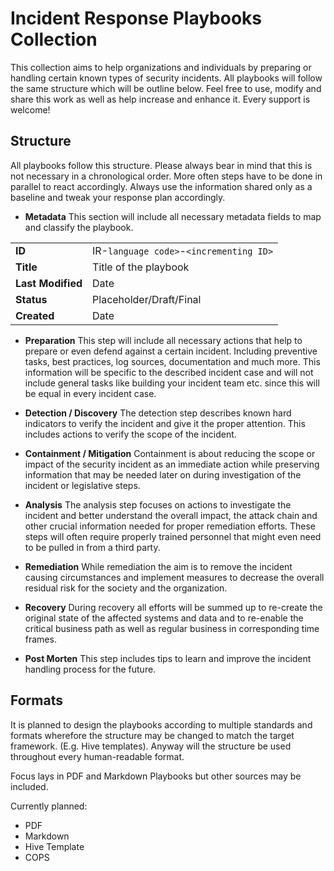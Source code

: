 # Incident Response Playbooks Collection

This collection aims to help organizations and individuals by preparing or handling certain known types of security incidents. All playbooks will follow the same structure which will be outline below. Feel free to use, modify and share this work as well as help increase and enhance it. Every support is welcome!

## Structure 
All playbooks follow this structure. Please always bear in mind that this is not necessary in a chronological order. More often steps have to be done in parallel to react accordingly. Always use the information shared only as a baseline and tweak your response plan accordingly.

* **Metadata**
This section will include all necessary metadata fields to map and classify the playbook.

| | |
|-|-|
| **ID**            | IR-`language code>`-`<incrementing ID>` |
| **Title**         | Title of the playbook                 |
| **Last Modified** | Date                                  |
| **Status**        | Placeholder/Draft/Final               |
| **Created**       | Date                                  |

* **Preparation**
This step will include all necessary actions that help to prepare or even defend against a certain incident. Including preventive tasks, best practices, log sources, documentation and much more. This information will be specific to the described incident case and will not include general tasks like building your incident team etc. since this will be equal in every incident case.

* **Detection / Discovery**
The detection step describes known hard indicators to verify the incident and give it the proper attention. This includes actions to verify the scope of the incident.

* **Containment / Mitigation**
Containment is about reducing the scope or impact of the security incident as an immediate action while preserving information that may be needed later on during investigation of the incident or legislative steps.

* **Analysis**
The analysis step focuses on actions to investigate the incident and better understand the overall impact, the attack chain and other crucial information needed for proper remediation efforts. These steps will often require properly trained personnel that might even need to be pulled in from a third party.

* **Remediation**
While remediation the aim is to remove the incident causing circumstances and implement measures to decrease the overall residual risk for the society and the organization.

* **Recovery**
During recovery all efforts will be summed up to re-create the original state of the affected systems and data and to re-enable the critical business path as well as regular business in corresponding time frames.

* **Post Morten**
This step includes tips to learn and improve the incident handling process for the future.

## Formats
It is planned to design the playbooks according to multiple standards and formats wherefore the structure may be changed to match the target framework. (E.g. Hive templates). Anyway will the structure  be used throughout every human-readable format.

Focus lays in PDF and Markdown Playbooks but other sources may be included.

Currently planned:
* PDF
* Markdown
* Hive Template
* COPS
